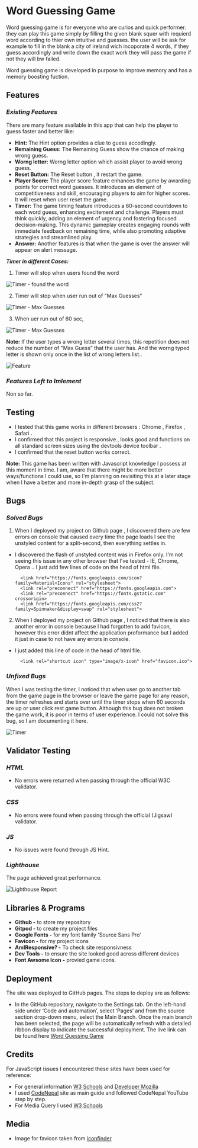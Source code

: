 # Word Guessing Game

Word guessing game is for everyone who are curios and quick performer. they can play this game simply by filling the given blank squer with requierd word according to thier own intuitive and guesses. the user will be ask for example to fill in the blank a city of ireland wich incoporate 4 words, if they guess accordingly and write down the exact work they will pass the game if not they will bw failed.

Word guessing game is developed in purpose to improve memory and has a memory boosting fuction.

<!-- AmIResponsive Image-->


## Features

### _Existing Features_

There are many feature available in this app that can help the player to guess faster and better like: 

- **Hint:** The Hint option provides a clue to guess accodingly. 
- **Remaining Guess:** The Remaining Guess show the chance of making wrong guess. 
- **Worng letter:** Worng letter option which assist player to avoid wrong guess.
- **Reset Button:** The Reset button , it restart the game.
- **Player Score:** The player score feature enhances the game by awarding points for correct word guesses. It introduces an element of competitiveness and skill, encouraging players to aim for higher scores. It will reset when user reset the game.
- **Timer:** The game timing feature introduces a 60-second countdown to each word guess, enhancing excitement and challenge. Players must think quickly, adding an element of urgency and fostering focused decision-making. This dynamic gameplay creates engaging rounds with immediate feedback on remaining time, while also promoting adaptive strategies and streamlined play.
- **Answer:** Another features is that when the game is over the answer will appear on alert message.

**_Timer in different Cases:_**

1. Timer will stop when users found the word

![Timer -  found the word](assets/readMeImage/timerFoundWord.jpg)

2. Timer will stop when user run out of "Max Guesses"

![Timer - Max Guesses](assets/readMeImage/timer.jpg)

3. When uer run out of 60 sec,

![Timer - Max Guesses](assets/readMeImage/timer.jpg)



**Note:** If the user types a wrong letter several times, this repetition does not reduce the number of "Max Guess" that the user has.  And the worng typed letter is shown only once in the list of wrong letters list..

   ![Feature](assets/readMeImage/feature.jpg)


### _Features Left to Imlement_
Non so far.

## Testing

- I tested that this game works in different browsers : Chrome , Firefox , Safari . 
- I confirmed that this project is responsive , looks good and functions on all standard screen sizes using the devtools device toolbar .
- I confirmed that the reset button works correct.

**Note:** This game has been written with Javascript knowledge I possess at this moment in time. I am, aware that there might be more better ways/functions I could use, so I'm planning on revisiting this at a later stage when I have a better and more in-depth grasp of the subject.


## Bugs
### _Solved Bugs_

1. When I deployed my project on Github page , I discovered there are few errors on console that caused every time the page loads I see the unstyled content for a split-second, then everything settles in. 

- I discovered the flash of unstyled content was  in Firefox only.
I'm not seeing this issue in any other browser that I've tested - IE, Chrome, Opera .. I just add few lines of code on the head of html file. 

        <link href="https://fonts.googleapis.com/icon?family=Material+Icons" rel="stylesheet">
        <link rel="preconnect" href="https://fonts.googleapis.com">
        <link rel="preconnect" href="https://fonts.gstatic.com" crossorigin>
        <link href="https://fonts.googleapis.com/css2?family=Spinnaker&display=swap" rel="stylesheet">

2. When I deployed my project on Github page , I noticed that there is also another error in console because I had forgotten to add favicon, however this error didnt affect the application proformance but I added it just in case to not have any errors in console.

- I just added this line of code in the head of html file.

        <link rel="shortcut icon" type="image/x-icon" href="favicon.ico">

### _Unfixed Bugs_

When I was testing the timer, I noticed that when user go to another tab from the game page in the browser or leave the game page for any reason, the timer refreshes and starts over until the timer stops when 60 seconds are up or user click rest game button.  Although this bug does not broken the game work, it is poor in terms of user experience. I could not solve this bug, so I am documenting it here.

![Timer](assets/readMeImage/timerBug.jpg)


## Validator Testing

### _HTML_
- No errors were returned when passing through the official W3C validator.

<!--html validator report   -->

### _CSS_
- No errors were found when passing through the official (Jigsaw) validator.

<!-- css validator report -->

### _JS_
- No issues were found through JS Hint.

<!-- new js hint report -->

### _Lighthouse_
The page achieved great performance.

![Lighthouse Report](assets/readMeImage/reportLighthouse.jpg)



## Libraries & Programs 

- **Github -** to store my repository
- **Gitpod -** to create my project files
- **Google Fonts -** for my font family 'Source Sans Pro'
- **Favicon -** for my project icons
- **AmIResponsive? -** To check site responsivness
- **Dev Tools -** to ensure the site looked good across different devices
- **Font Awsome Icon -** provied game icons.


## Deployment

The site was deployed to GitHub pages. The steps to deploy are as follows:

* In the GitHub repository, navigate to the Settings tab. On the left-hand side under ‘Code and automation’, select ‘Pages’ and from the source section drop-down menu, select the Main Branch. Once the main branch has been selected, the page will be automatically refresh with a detailed ribbon display to indicate the successful deployment. The live link can be found here
[Word Guessing Game](https://sediqa01.github.io/Word-Guessing-Game/)


## Credits

For JavaScript issues I encountered these sites have been used for reference:

- For general information [W3 Schools](https://www.w3schools.com/) and [Developer Mozilla](https://developer.mozilla.org/)
- I used [CodeNepal](https://www.codingnepalweb.com/) site as main guide and followed CodeNepal YouTube step by step.
- For Media Query I used [W3 Schools](https://www.w3schools.com/)

## Media 
- Image for favicon taken from [iconfinder](https://www.iconfinder.com/search?q=word%20game)






